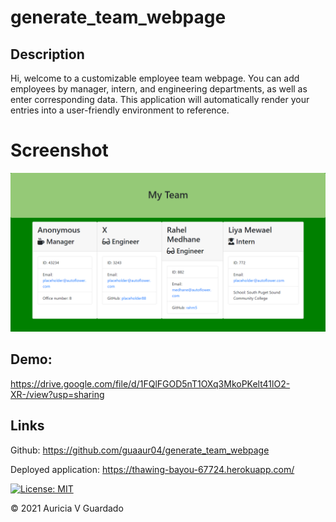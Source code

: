 # generate_team_webpage

## Description
Hi, welcome to a customizable employee team webpage. You can add employees by manager, intern, and engineering departments, as well as enter corresponding data. This application will automatically render your entries into a user-friendly environment to reference. 


# Screenshot
![Employee Template](./employee_template.png)


## Demo:
https://drive.google.com/file/d/1FQlFGOD5nT1OXq3MkoPKelt41lO2-XR-/view?usp=sharing

## Links
Github: https://github.com/guaaur04/generate_team_webpage

Deployed application: https://thawing-bayou-67724.herokuapp.com/


[![License: MIT](https://img.shields.io/badge/License-MIT-blue.svg)](https://opensource.org/licenses/MIT)

© 2021 Auricia V Guardado

